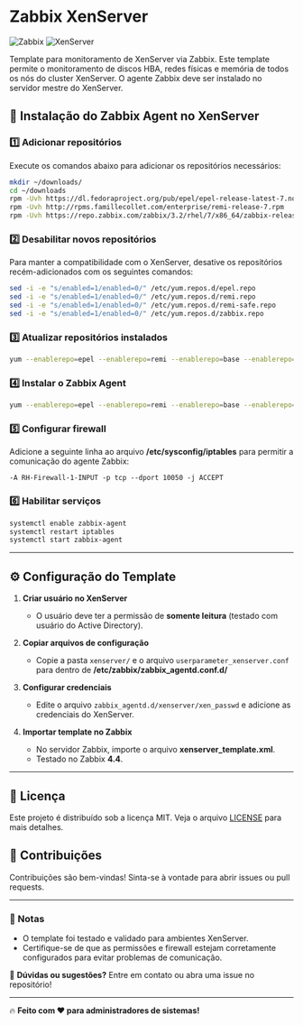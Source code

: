 # Zabbix XenServer

![Zabbix](https://img.shields.io/badge/Zabbix-4.4-blue.svg)
![XenServer](https://img.shields.io/badge/XenServer-Supported-green.svg)

Template para monitoramento de XenServer via Zabbix. Este template permite o monitoramento de discos HBA, redes físicas e memória de todos os nós do cluster XenServer. O agente Zabbix deve ser instalado no servidor mestre do XenServer.

## 🚀 Instalação do Zabbix Agent no XenServer

### 1️⃣ Adicionar repositórios
Execute os comandos abaixo para adicionar os repositórios necessários:
```sh
mkdir ~/downloads/
cd ~/downloads
rpm -Uvh https://dl.fedoraproject.org/pub/epel/epel-release-latest-7.noarch.rpm
rpm -Uvh http://rpms.famillecollet.com/enterprise/remi-release-7.rpm
rpm -Uvh https://repo.zabbix.com/zabbix/3.2/rhel/7/x86_64/zabbix-release-3.2-1.el7.noarch.rpm
```

### 2️⃣ Desabilitar novos repositórios
Para manter a compatibilidade com o XenServer, desative os repositórios recém-adicionados com os seguintes comandos:
```sh
sed -i -e "s/enabled=1/enabled=0/" /etc/yum.repos.d/epel.repo
sed -i -e "s/enabled=1/enabled=0/" /etc/yum.repos.d/remi.repo
sed -i -e "s/enabled=1/enabled=0/" /etc/yum.repos.d/remi-safe.repo
sed -i -e "s/enabled=1/enabled=0/" /etc/yum.repos.d/zabbix.repo
```

### 3️⃣ Atualizar repositórios instalados
```sh
yum --enablerepo=epel --enablerepo=remi --enablerepo=base --enablerepo=zabbix makecache
```

### 4️⃣ Instalar o Zabbix Agent
```sh
yum --enablerepo=epel --enablerepo=remi --enablerepo=base --enablerepo=zabbix install zabbix-agent
```

### 5️⃣ Configurar firewall
Adicione a seguinte linha ao arquivo **/etc/sysconfig/iptables** para permitir a comunicação do agente Zabbix:
```
-A RH-Firewall-1-INPUT -p tcp --dport 10050 -j ACCEPT
```

### 6️⃣ Habilitar serviços
```sh
systemctl enable zabbix-agent
systemctl restart iptables
systemctl start zabbix-agent
```

---

## ⚙️ Configuração do Template

1. **Criar usuário no XenServer**
   - O usuário deve ter a permissão de **somente leitura** (testado com usuário do Active Directory).

2. **Copiar arquivos de configuração**
   - Copie a pasta `xenserver/` e o arquivo `userparameter_xenserver.conf` para dentro de **/etc/zabbix/zabbix_agentd.conf.d/**

3. **Configurar credenciais**
   - Edite o arquivo `zabbix_agentd.d/xenserver/xen_passwd` e adicione as credenciais do XenServer.

4. **Importar template no Zabbix**
   - No servidor Zabbix, importe o arquivo **xenserver_template.xml**.
   - Testado no Zabbix **4.4**.

---

## 📜 Licença
Este projeto é distribuído sob a licença MIT. Veja o arquivo [LICENSE](LICENSE) para mais detalhes.

## 🤝 Contribuições
Contribuições são bem-vindas! Sinta-se à vontade para abrir issues ou pull requests.

---

### 📌 Notas
- O template foi testado e validado para ambientes XenServer.
- Certifique-se de que as permissões e firewall estejam corretamente configurados para evitar problemas de comunicação.

📩 **Dúvidas ou sugestões?** Entre em contato ou abra uma issue no repositório!

---

🔥 **Feito com ❤️ para administradores de sistemas!**

